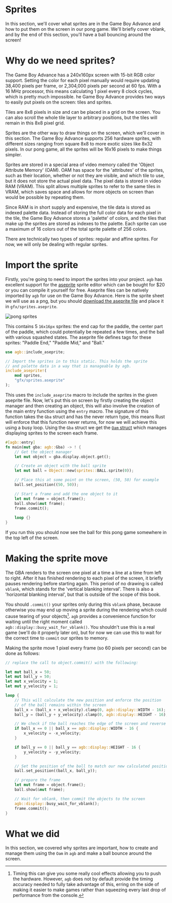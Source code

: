 # Sprites

In this section, we'll cover what sprites are in the Game Boy Advance and how to put them on the screen in our pong game.
We'll briefly cover vblank, and by the end of this section, you'll have a ball bouncing around the screen!

# Why do we need sprites?

The Game Boy Advance has a 240x160px screen with 15-bit RGB color support. Setting the color for each pixel manually would require updating 38,400 pixels per frame, or 2,304,000 pixels per second at 60 fps.
With a 16 MHz processor, this means calculating 1 pixel every 8 clock cycles, which is pretty much impossible. 
he Game Boy Advance provides two ways to easily put pixels on the screen: tiles and sprites.

Tiles are 8x8 pixels in size and can be placed in a grid on the screen.
You can also scroll the whole tile layer to arbitrary positions, but the tiles will remain in this 8x8 pixel grid.

Sprites are the other way to draw things on the screen, which we'll cover in this section.
The Game Boy Advance supports 256 hardware sprites, with different sizes ranging from square 8x8 to more exotic sizes like 8x32 pixels.
In our pong game, all the sprites will be 16x16 pixels to make things simpler.

Sprites are stored in a special area of video memory called the 'Object Attribute Memory' (OAM).
OAM has space for the 'attributes' of the sprites, such as their location, whether or not they are visible, and which tile to use, but it does not store the actual pixel data.
The pixel data is stored in video RAM (VRAM).
This split allows multiple sprites to refer to the same tiles in VRAM, which saves space and allows for more objects on screen than would be possible by repeating them.

Since RAM is in short supply and expensive, the tile data is stored as indexed palette data.
Instead of storing the full color data for each pixel in the tile, the Game Boy Advance stores a 'palette' of colors, and the tiles that make up the sprites are stored as indexes to the palette.
Each sprite can use a maximum of 16 colors out of the total sprite palette of 256 colors.

There are technically two types of sprites: regular and affine sprites.
For now, we will only be dealing with regular sprites.

# Import the sprite

Firstly, you're going to need to import the sprites into your project.
`agb` has excellent support for the [aseprite](https://www.aseprite.org/) sprite editor which can be bought for $20 or you can compile it yourself for free.
Aseprite files can be natively imported by `agb` for use on the Game Boy Advance.
Here is the sprite sheet we will use as a png, but you should [download the aseprite file](sprites.aseprite) and place it in `gfx/sprites.aseprite`.

![pong sprites](sprites.png)

This contains 5 `16x16px` sprites: the end cap for the paddle, the center part of the paddle, which could potentially be repeated a few times, and the ball with various squashed states.
The aseprite file defines tags for these sprites: "Paddle End," "Paddle Mid," and "Ball."

```rust
use agb::include_aseprite;

// Import the sprites in to this static. This holds the sprite 
// and palette data in a way that is manageable by agb.
include_aseprite!(
    mod sprites,
    "gfx/sprites.aseprite"
);
```

This uses the `include_aseprite` macro to include the sprites in the given aseprite file.
Now, let's put this on screen by firstly creating the object manager and then creating an object, this will also involve the creation of the main entry function using the `entry` macro.
The signature of this function takes the `Gba` struct and has the never return type, this means Rust will enforce that this function never returns, for now we will achieve this using a busy loop.
Using the `Gba` struct we get the [`Oam` struct](https://docs.rs/agb/latest/agb/display/object/struct.Oam.html) which manages displaying sprites to the screen each frame.

```rust
#[agb::entry]
fn main(mut gba: agb::Gba) -> ! {
    // Get the object manager
    let mut object = gba.display.object.get();

    // Create an object with the ball sprite
    let mut ball = Object::new(sprites::BALL.sprite(0));

    // Place this at some point on the screen, (50, 50) for example
    ball.set_position((50, 50));

    // Start a frame and add the one object to it
    let mut frame = object.frame();
    ball.show(&mut frame);
    frame.commit();
    
    loop {}
}
```

If you run this you should now see the ball for this pong game somewhere in the top left of the screen.

# Making the sprite move

The GBA renders to the screen one pixel at a time a line at a time from left to right.
After it has finished rendering to each pixel of the screen, it briefly pauses rendering before starting again.
This period of no drawing is called `vblank`, which stands for the 'vertical blanking interval'.
There is also a 'horizontal blanking interval', but that is outside of the scope of this book.

You should `.commit()` your sprites only during this `vblank` phase, because otherwise you may end up moving a sprite during the rendering which could cause tearing of your objects[^hblank].
`agb` provides a convenience function for waiting until the right moment called `agb::display::busy_wait_for_vblank()`.
You shouldn't use this is a real game (we'll do it properly later on), but for now we can use this to wait for the correct time to `commit` our sprites to memory.

Making the sprite move 1 pixel every frame (so 60 pixels per second) can be done as follows:

```rust
// replace the call to object.commit() with the following:

let mut ball_x = 50;
let mut ball_y = 50;
let mut x_velocity = 1;
let mut y_velocity = 1;

loop {
    // This will calculate the new position and enforce the position
    // of the ball remains within the screen
    ball_x = (ball_x + x_velocity).clamp(0, agb::display::WIDTH - 16);
    ball_y = (ball_y + y_velocity).clamp(0, agb::display::HEIGHT - 16);

    // We check if the ball reaches the edge of the screen and reverse it's direction
    if ball_x == 0 || ball_x == agb::display::WIDTH - 16 {
        x_velocity = -x_velocity;
    }

    if ball_y == 0 || ball_y == agb::display::HEIGHT - 16 {
        y_velocity = -y_velocity;
    }

    // Set the position of the ball to match our new calculated position
    ball.set_position((ball_x, ball_y));

    // prepare the frame
    let mut frame = object.frame();
    ball.show(&mut frame);

    // Wait for vblank, then commit the objects to the screen
    agb::display::busy_wait_for_vblank();
    frame.commit();
}
```

# What we did

In this section, we covered why sprites are important, how to create and manage them using the `Oam` in `agb` and make a ball bounce around the screen.

[^hblank]: Timing this can give you some really cool effects allowing you to push the hardware.
  However, `agb` does not by default provide the timing accuracy needed to fully take advantage of this, erring on the side of making it easier to make games rather than squeezing every last drop of performance from the console.